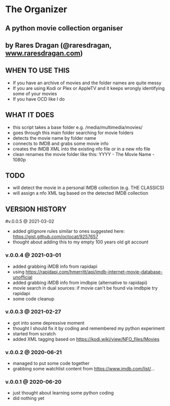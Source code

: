 # The Organizer
## A python movie collection organiser
## by Rares Dragan (@raresdragan, www.raresdragan.com)

## WHEN TO USE THIS
- If you have an archive of movies and the folder names are quite messy
- If you are using Kodi or Plex or AppleTV and it keeps wrongly identifying some of your movies
- If you have OCD like I do

## WHAT IT DOES
- this script takes a base folder e.g. /media/multimedia/movies/
- goes through this main folder searching for movie folders
- detects the movie name by folder name
- connects to IMDB and grabs some movie info
- creates the IMDB XML into the existing nfo file or in a new nfo file
- clean renames the movie folder like this: YYYY - The Movie Name - 1080p

## TODO
- will detect the movie in a personal IMDB collection (e.g. THE CLASSICS)
- will assign a nfo XML tag based on the detected IMDB collection

## VERSION HISTORY
#v.0.0.5 @ 2021-03-02
- added gitignore rules similar to ones suggested here: https://gist.github.com/octocat/9257657
- thought about adding this to my empty 100 years old git account

### v.0.0.4 @ 2021-03-01
- added grabbing iMDB info from rapidapi
- using https://rapidapi.com/hmerritt/api/imdb-internet-movie-database-unofficial
- added grabbing iMDB info from imdbpie (alternative to rapidapi)
- movie search in dual sources: if movie can't be found via imdbpie try rapidapi
- some code cleanup

### v.0.0.3 @ 2021-02-27
- got into some depressive moment
- thought I should fix it by coding and remembered my python experiment
- started from scratch
- added XML tagging based on https://kodi.wiki/view/NFO_files/Movies

### v.0.0.2 @ 2020-06-21
- managed to put some code together
- grabbing some watchlist content from https://www.imdb.com/list/...

### v.0.0.1 @ 2020-06-20
- just thought about learning some python coding
- did nothing yet
